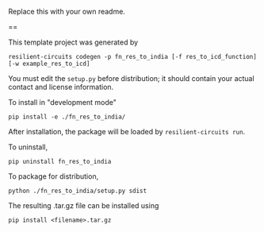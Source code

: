 Replace this with your own readme.

==

This template project was generated by

    resilient-circuits codegen -p fn_res_to_india [-f res_to_icd_function] [-w example_res_to_icd]


You must edit the `setup.py` before distribution;
it should contain your actual contact and license information.

To install in "development mode"

    pip install -e ./fn_res_to_india/

After installation, the package will be loaded by `resilient-circuits run`.


To uninstall,

    pip uninstall fn_res_to_india


To package for distribution,

    python ./fn_res_to_india/setup.py sdist

The resulting .tar.gz file can be installed using

    pip install <filename>.tar.gz
